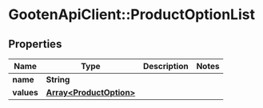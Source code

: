 # GootenApiClient::ProductOptionList

## Properties
Name | Type | Description | Notes
------------ | ------------- | ------------- | -------------
**name** | **String** |  | 
**values** | [**Array&lt;ProductOption&gt;**](ProductOption.md) |  | 



